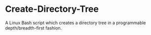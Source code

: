 # Create-Directory-Tree
A Linux Bash script which creates a directory tree in a programmable depth/breadth-first fashion.
